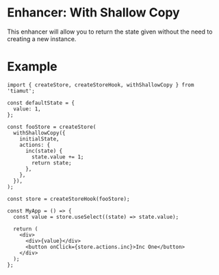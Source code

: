 # Enhancer: With Shallow Copy

This enhancer will allow you to return the state given without the need to creating a new instance.

# Example

```tsx
import { createStore, createStoreHook, withShallowCopy } from 'tiamut';

const defaultState = {
  value: 1,
};

const fooStore = createStore(
  withShallowCopy({
    initialState,
    actions: {
      inc(state) {
        state.value += 1;
        return state;
      },
    },
  }),
);

const store = createStoreHook(fooStore);

const MyApp = () => {
  const value = store.useSelect((state) => state.value);

  return (
    <div>
      <div>{value}</div>
      <button onClick={store.actions.inc}>Inc One</button>
    </div>
  );
};
```
